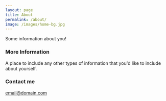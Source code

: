 ```yaml
---
layout: page
title: About
permalink: /about/
image: /images/home-bg.jpg 
---
```


Some information about you!

### More Information

A place to include any other types of information that you'd like to include about yourself.

### Contact me

[email@domain.com](mailto:email@domain.com)